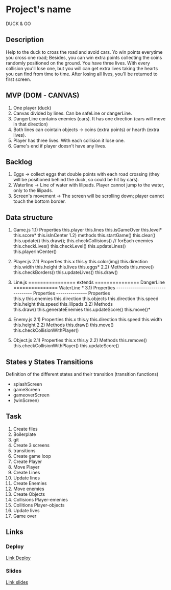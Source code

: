 # Project's name
DUCK & GO

## Description
Help to the duck to cross the road and avoid cars.
Yo win points everytime you cross one road; Besides, you can win extra points collecting 
the coins randomly positioned on the ground.
You have three lives. With every collision you'll lose one, but you will can get extra lives 
taking the hearts you can find from time to time.
After losing all lives, you'll be returned to first screen.


## MVP (DOM - CANVAS)
1) One player (duck)
2) Canvas divided by lines. Can be safeLine or dangerLine.
3) DangerLine contains enemies (cars). It has one direction (cars will move in that direction)
4) Both lines can cointain objects -> coins (extra points) or hearth (extra lives).
5) Player has three lives. With each collision it lose one. 
6) Game's end if player doesn't have any lives.

## Backlog
1) Eggs -> collect eggs that double points with each road crossing (they will be positioned behind the duck, so could be hit by cars).
2) Waterline -> Line of water with lilipads. Player cannot jump to the water, only to the lilipads.
3) Screen's movement -> The screen will be scrolling down; player cannot touch the bottom border.

## Data structure
1) Game.js
  1.1) Properties
    this.player
    this.lines
    this.isGameOver
    this.level*
    this.score*
    this.isInCenter
  1.2) methods
    this.startGame()
    this.clear()
    this.update()
    this.draw();
    this.checkCollisions() // forEach enemies
    this.checkLives()
    this.checkLevel()
    this.updateLines()
    this.playerInCenter()

2) Player.js
  2.1) Properties
    this.x
    this.y
    this.color(img)
    this.direction
    this.width
    this.height
    this.lives
    this.eggs*
  2.2) Methods
    this.move()
    this.checkBorders()
    this.updateLives()
    this.draw()
  
3) Line.js ================ extends =============== DangerLine =============== WaterLine *
  3.1) Properties --------------------------------- Properties --------------- Properties                               
    this.y                                         this.enemies               this.direction
    this.objects                                   this.direction             this.speed
    this.height                                    this.speed                 this.lilipads
  3.2) Methods                                     
    this.draw()                                    this.generateEnemies
    this.updateScore()
    this.move()*

4) Enemy.js
  2.1) Properties
    this.x
    this.y
    this.direction
    this.speed
    this.width
    this.height
  2.2) Methods
    this.draw()
    this.move()
    this.checkCollisionWithPlayer()

5) Object.js
  2.1) Properties
    this.x
    this.y
  2.2) Methods
    this.remove()
    this.checkCollisionWithPlayer()
    this.updateScore()
    

## States y States Transitions
Definition of the different states and their transition (transition functions)

- splashScreen
- gameScreen
- gameoverScreen
- (winScreen)


## Task
1) Create files
2) Boilerplate
3) git
4) Create 3 screens
5) transitions
6) Create game loop
7) Create Player
8) Move Player
9) Create Lines
10) Update lines
11) Create Enemies
12) Move enemies
13) Create Objects
14) Collisions Player-emenies
15) Collitions Player-objects
16) Update lives
17) Game over

## Links

### Deploy
[Link Deploy](https://sergiocrol.github.io/duck-road/)


### Slides
[Link slides](https://docs.google.com/presentation/d/1viiBplQET8uZltq-n6w2EAH9Ukq5Lg-YGQcWlDX4H-g/edit?usp=sharing)
